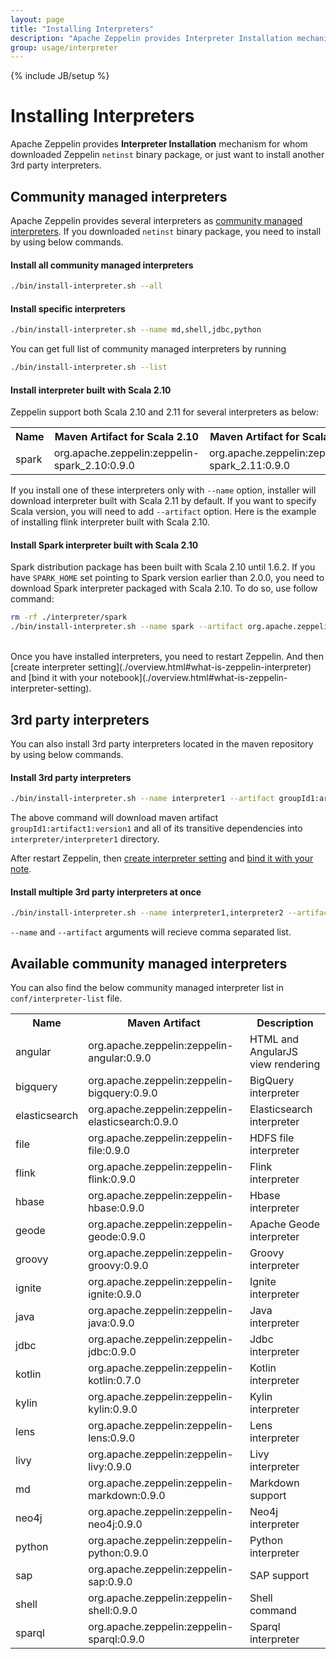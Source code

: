 ```yaml
---
layout: page
title: "Installing Interpreters"
description: "Apache Zeppelin provides Interpreter Installation mechanism for whom downloaded Zeppelin netinst binary package, or just want to install another 3rd party interpreters."
group: usage/interpreter 
---
```

<!--
Licensed under the Apache License, Version 2.0 (the "License");
you may not use this file except in compliance with the License.
You may obtain a copy of the License at

http://www.apache.org/licenses/LICENSE-2.0

Unless required by applicable law or agreed to in writing, software
distributed under the License is distributed on an "AS IS" BASIS,
WITHOUT WARRANTIES OR CONDITIONS OF ANY KIND, either express or implied.
See the License for the specific language governing permissions and
limitations under the License.
-->
{% include JB/setup %}

# Installing Interpreters 

<div id="toc"></div>

Apache Zeppelin provides **Interpreter Installation** mechanism for whom downloaded Zeppelin `netinst` binary package, or just want to install another 3rd party interpreters.

## Community managed interpreters
Apache Zeppelin provides several interpreters as [community managed interpreters](#available-community-managed-interpreters).
If you downloaded `netinst` binary package, you need to install by using below commands.

#### Install all community managed interpreters

```bash
./bin/install-interpreter.sh --all
```

#### Install specific interpreters

```bash
./bin/install-interpreter.sh --name md,shell,jdbc,python
```

You can get full list of community managed interpreters by running

```bash
./bin/install-interpreter.sh --list
```

#### Install interpreter built with Scala 2.10
Zeppelin support both Scala 2.10 and 2.11 for several interpreters as below:

<table class="table-configuration">
  <tr>
    <th>Name</th>
    <th>Maven Artifact for Scala 2.10</th>
    <th>Maven Artifact for Scala 2.11</th>
  </tr>
  <tr>
    <td>spark</td>
    <td>org.apache.zeppelin:zeppelin-spark_2.10:0.9.0</td>
    <td>org.apache.zeppelin:zeppelin-spark_2.11:0.9.0</td>
  </tr>
</table>

If you install one of these interpreters only with `--name` option, installer will download interpreter built with Scala 2.11 by default. If you want to specify Scala version, you will need to add `--artifact` option. Here is the example of installing flink interpreter built with Scala 2.10.

#### Install Spark interpreter built with Scala 2.10

Spark distribution package has been built with Scala 2.10 until 1.6.2. If you have `SPARK_HOME` set pointing to Spark version earlier than 2.0.0, you need to download Spark interpreter packaged with Scala 2.10. To do so, use follow command:

```bash
rm -rf ./interpreter/spark
./bin/install-interpreter.sh --name spark --artifact org.apache.zeppelin:zeppelin-spark_2.10:0.9.0
```

<br />
Once you have installed interpreters, you need to restart Zeppelin. And then [create interpreter setting](./overview.html#what-is-zeppelin-interpreter) and [bind it with your notebook](./overview.html#what-is-zeppelin-interpreter-setting).


## 3rd party interpreters

You can also install 3rd party interpreters located in the maven repository by using below commands.

#### Install 3rd party interpreters

```bash
./bin/install-interpreter.sh --name interpreter1 --artifact groupId1:artifact1:version1
```

The above command will download maven artifact `groupId1:artifact1:version1` and all of its transitive dependencies into `interpreter/interpreter1` directory.

After restart Zeppelin, then [create interpreter setting](./overview.html#what-is-zeppelin-interpreter) and [bind it with your note](./overview.html#what-is-interpreter-setting).

#### Install multiple 3rd party interpreters at once

```bash
./bin/install-interpreter.sh --name interpreter1,interpreter2 --artifact groupId1:artifact1:version1,groupId2:artifact2:version2
```

`--name` and `--artifact` arguments will recieve comma separated list.

## Available community managed interpreters

You can also find the below community managed interpreter list in `conf/interpreter-list` file.
<table class="table-configuration">
  <tr>
    <th>Name</th>
    <th>Maven Artifact</th>
    <th>Description</th>
  </tr>
  <tr>
    <td>angular</td>
    <td>org.apache.zeppelin:zeppelin-angular:0.9.0</td>
    <td>HTML and AngularJS view rendering</td>
  </tr>
  <tr>
    <td>bigquery</td>
    <td>org.apache.zeppelin:zeppelin-bigquery:0.9.0</td>
    <td>BigQuery interpreter</td>
  </tr>
  <tr>
    <td>elasticsearch</td>
    <td>org.apache.zeppelin:zeppelin-elasticsearch:0.9.0</td>
    <td>Elasticsearch interpreter</td>
  </tr>
  <tr>
    <td>file</td>
    <td>org.apache.zeppelin:zeppelin-file:0.9.0</td>
    <td>HDFS file interpreter</td>
  </tr>
  <tr>
    <td>flink</td>
    <td>org.apache.zeppelin:zeppelin-flink:0.9.0</td>
    <td>Flink interpreter</td>
  </tr>
  <tr>
    <td>hbase</td>
    <td>org.apache.zeppelin:zeppelin-hbase:0.9.0</td>
    <td>Hbase interpreter</td>
  </tr>
  <tr>
    <td>geode</td>
    <td>org.apache.zeppelin:zeppelin-geode:0.9.0</td>
    <td>Apache Geode interpreter</td>
  </tr>
  <tr>
    <td>groovy</td>
    <td>org.apache.zeppelin:zeppelin-groovy:0.9.0</td>
    <td>Groovy interpreter</td>
  </tr>
  <tr>
    <td>ignite</td>
    <td>org.apache.zeppelin:zeppelin-ignite:0.9.0</td>
    <td>Ignite interpreter</td>
  </tr>
  <tr>
    <td>java</td>
    <td>org.apache.zeppelin:zeppelin-java:0.9.0</td>
    <td>Java interpreter</td>
  </tr>
  <tr>
    <td>jdbc</td>
    <td>org.apache.zeppelin:zeppelin-jdbc:0.9.0</td>
    <td>Jdbc interpreter</td>
  </tr>
  <tr>
    <td>kotlin</td>
    <td>org.apache.zeppelin:zeppelin-kotlin:0.7.0</td>
    <td>Kotlin interpreter</td>
  </tr>
  <tr>
    <td>kylin</td>
    <td>org.apache.zeppelin:zeppelin-kylin:0.9.0</td>
    <td>Kylin interpreter</td>
  </tr>
  <tr>
    <td>lens</td>
    <td>org.apache.zeppelin:zeppelin-lens:0.9.0</td>
    <td>Lens interpreter</td>
  </tr>
  <tr>
    <td>livy</td>
    <td>org.apache.zeppelin:zeppelin-livy:0.9.0</td>
    <td>Livy interpreter</td>
  </tr>
  <tr>
    <td>md</td>
    <td>org.apache.zeppelin:zeppelin-markdown:0.9.0</td>
    <td>Markdown support</td>
  </tr>
  <tr>
    <td>neo4j</td>
    <td>org.apache.zeppelin:zeppelin-neo4j:0.9.0</td>
    <td>Neo4j interpreter</td>
  </tr>
  <tr>
    <td>python</td>
    <td>org.apache.zeppelin:zeppelin-python:0.9.0</td>
    <td>Python interpreter</td>
  </tr>
  <tr>
    <td>sap</td>
    <td>org.apache.zeppelin:zeppelin-sap:0.9.0</td>
    <td>SAP support</td>
  </tr>
  <tr>
    <td>shell</td>
    <td>org.apache.zeppelin:zeppelin-shell:0.9.0</td>
    <td>Shell command</td>
  </tr>
  <tr>
    <td>sparql</td>
    <td>org.apache.zeppelin:zeppelin-sparql:0.9.0</td>
    <td>Sparql interpreter</td>
  </tr>
</table>

